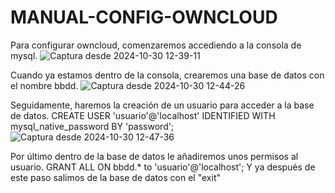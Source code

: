 # MANUAL-CONFIG-OWNCLOUD

Para configurar owncloud, comenzaremos accediendo a la consola de mysql.
![Captura desde 2024-10-30 12-39-11](https://github.com/user-attachments/assets/83318904-9100-4e89-8f82-86c7b2a18a91)

Cuando ya estamos dentro de la consola, crearemos una base de datos con el nombre bbdd.
![Captura desde 2024-10-30 12-44-26](https://github.com/user-attachments/assets/cc1db9e5-c704-4bef-a0b6-648e8cbf3016)

Seguidamente, haremos la creación de un usuario para acceder a la base de datos.
CREATE USER 'usuario'@'localhost' IDENTIFIED WITH mysql_native_password BY 'password';
![Captura desde 2024-10-30 12-47-36](https://github.com/user-attachments/assets/28a94ce1-9455-4c85-b944-caa21b5e9847)

Por último dentro de la base de datos le añadiremos unos permisos al usuario.
GRANT ALL ON bbdd.* to 'usuario'@'localhost';
Y ya después de este paso salimos de la base de datos con el "exit"
